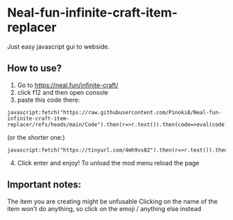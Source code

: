 # Neal-fun-infinite-craft-item-replacer
Just easy javascript gui to webside.
## How to use?
1. Go to https://neal.fun/infinite-craft/
2. click f12 and then open console
3. paste this code there:
```
javascript:fetch("https://raw.githubusercontent.com/Pinoki8/Neal-fun-infinite-craft-item-replacer/refs/heads/main/Code").then(r=>r.text()).then(code=>eval(code));
```
(or the shorter one:)
```
javascript:fetch("https://tinyurl.com/4mh9vs82").then(r=>r.text()).then(code=>eval(code));
```
4. Click enter and enjoy!
To unload the mod menu reload the page

## Important notes:
The item you are creating might be unfusable
Clicking on the name of the item won't do anything, so click on the emoji / anything else instead
